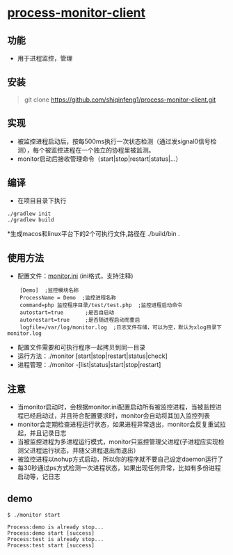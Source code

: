 # [process-monitor-client](https://github.com/shiqinfeng1/process-monitor-client)
## 功能
* 用于进程监控，管理

## 安装
> git clone https://github.com/shiqinfeng1/process-monitor-client.git


## 实现
* 被监控进程启动后，按每500ms执行一次状态检测（通过发signal0信号检测），每个被监控进程在一个独立的协程里被监测。
* monitor启动后接收管理命令（start|stop|restart|status|...）

## 编译
* 在项目目录下执行
```
./gradlew init
./gradlew build
```
*生成macos和linux平台下的2个可执行文件,路径在 ./build/bin .

## 使用方法
* 配置文件：[monitor.ini](https://github.com/shiqinfeng1/process-monitor-client/blob/master/monitor.ini) (ini格式，支持注释)

```
    [Demo]  ;监控模块名称
    ProcessName = Demo  ;监控进程名称
    command=php 监控程序目录/test/test.php  ;监控进程启动命令
    autostart=true       ;是否自启动
    autorestart=true     ;是否随进程启动而重启
    logfile=/var/log/monitor.log  ;日志文件存储，可以为空，默认为xlog目录下monitor.log
```
* 配置文件需要和可执行程序一起拷贝到同一目录
* 运行方法：./monitor [start|stop|restart|status|check]
* 进程管理：./monitor -[list|status|start|stop|restart]

## 注意
* 当monitor启动时，会根据monitor.ini配置启动所有被监控进程，当被监控进程已经启动过，并且符合配置要求时，monitor会自动将其加入监控列表
* monitor会定期检查进程运行状态，如果进程异常退出，monitor会反复重试拉起，并且记录日志
* 当被监控进程为多进程运行模式，monitor只监控管理父进程(子进程应实现检测父进程运行状态，并随父进程退出而退出）
* 被监控进程以nohup方式启动，所以你的程序就不要自己设定daemon运行了
* 每30秒通过ps方式检测一次进程状态，如果出现任何异常，比如有多份进程启动等，记日志

## demo
```
$ ./monitor start

Process:demo is already stop...
Process:demo start [success]
Process:test is already stop...
Process:test start [success]

```
